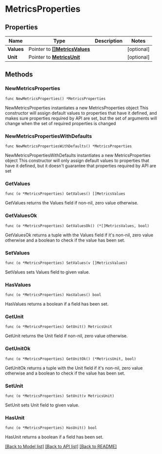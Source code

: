 # MetricsProperties

## Properties

Name | Type | Description | Notes
------------ | ------------- | ------------- | -------------
**Values** | Pointer to [**[]MetricsValues**](MetricsValues.md) |  | [optional] 
**Unit** | Pointer to [**MetricsUnit**](MetricsUnit.md) |  | [optional] 

## Methods

### NewMetricsProperties

`func NewMetricsProperties() *MetricsProperties`

NewMetricsProperties instantiates a new MetricsProperties object
This constructor will assign default values to properties that have it defined,
and makes sure properties required by API are set, but the set of arguments
will change when the set of required properties is changed

### NewMetricsPropertiesWithDefaults

`func NewMetricsPropertiesWithDefaults() *MetricsProperties`

NewMetricsPropertiesWithDefaults instantiates a new MetricsProperties object
This constructor will only assign default values to properties that have it defined,
but it doesn't guarantee that properties required by API are set

### GetValues

`func (o *MetricsProperties) GetValues() []MetricsValues`

GetValues returns the Values field if non-nil, zero value otherwise.

### GetValuesOk

`func (o *MetricsProperties) GetValuesOk() (*[]MetricsValues, bool)`

GetValuesOk returns a tuple with the Values field if it's non-nil, zero value otherwise
and a boolean to check if the value has been set.

### SetValues

`func (o *MetricsProperties) SetValues(v []MetricsValues)`

SetValues sets Values field to given value.

### HasValues

`func (o *MetricsProperties) HasValues() bool`

HasValues returns a boolean if a field has been set.

### GetUnit

`func (o *MetricsProperties) GetUnit() MetricsUnit`

GetUnit returns the Unit field if non-nil, zero value otherwise.

### GetUnitOk

`func (o *MetricsProperties) GetUnitOk() (*MetricsUnit, bool)`

GetUnitOk returns a tuple with the Unit field if it's non-nil, zero value otherwise
and a boolean to check if the value has been set.

### SetUnit

`func (o *MetricsProperties) SetUnit(v MetricsUnit)`

SetUnit sets Unit field to given value.

### HasUnit

`func (o *MetricsProperties) HasUnit() bool`

HasUnit returns a boolean if a field has been set.


[[Back to Model list]](../README.md#documentation-for-models) [[Back to API list]](../README.md#documentation-for-api-endpoints) [[Back to README]](../README.md)


